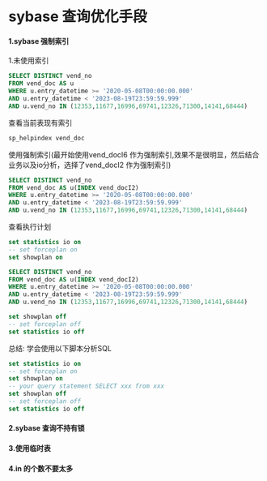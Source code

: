 # sybase 查询优化手段

#### 1.sybase 强制索引

1.未使用索引

````sql
SELECT DISTINCT vend_no
FROM vend_doc AS u
WHERE u.entry_datetime >= '2020-05-08T00:00:00.000'
AND u.entry_datetime < '2023-08-19T23:59:59.999'
AND u.vend_no IN (12353,11677,16996,69741,12326,71300,14141,68444)
````

查看当前表现有索引

````sql
sp_helpindex vend_doc
````

使用强制索引(最开始使用vend_docI6 作为强制索引,效果不是很明显，然后结合业务以及io分析，选择了vend_docI2 作为强制索引)

````sql
SELECT DISTINCT vend_no
FROM vend_doc AS u(INDEX vend_docI2)
WHERE u.entry_datetime >= '2020-05-08T00:00:00.000'
AND u.entry_datetime < '2023-08-19T23:59:59.999'
AND u.vend_no IN (12353,11677,16996,69741,12326,71300,14141,68444)
````

查看执行计划

````sql
set statistics io on
-- set forceplan on
set showplan on

SELECT DISTINCT vend_no
FROM vend_doc AS u(INDEX vend_docI2)
WHERE u.entry_datetime >= '2020-05-08T00:00:00.000'
AND u.entry_datetime < '2023-08-19T23:59:59.999'
AND u.vend_no IN (12353,11677,16996,69741,12326,71300,14141,68444)

set showplan off
-- set forceplan off
set statistics io off
````

总结: 学会使用以下脚本分析SQL

````sql
set statistics io on
-- set forceplan on
set showplan on
-- your query statement SELECT xxx from xxx
set showplan off
-- set forceplan off
set statistics io off
````

#### 2.sybase 查询不持有锁

#### 3.使用临时表

#### 4.in 的个数不要太多